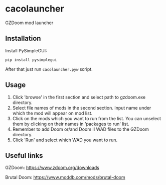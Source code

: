 # cacolauncher
 GZDoom mod launcher

## Installation
Install PySimpleGUI:
```
pip install pysimplegui
```
After that just run `cacolauncher.pyw` script.

## Usage
1. Click 'browse' in the first section and select path to gzdoom.exe directory.
2. Select file names of mods in the second section. Input name under which the mod will appear on mod list.
3. Click on the mods which you want to run from the list. You can unselect them by clicking on their names in 'packages to run' list.
4. Remember to add Doom or/and Doom II WAD files to the GZDoom directory.
5. Click 'Run' and select which WAD you want to run.

## Useful links
GZDoom: https://www.zdoom.org/downloads

Brutal Doom: https://www.moddb.com/mods/brutal-doom
